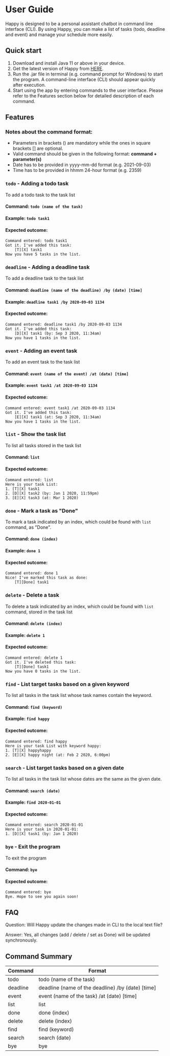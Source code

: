 # User Guide
Happy is designed to be a personal assistant chatbot in command line interface (CLI).
By using Happy, you can make a list of tasks (todo, deadline and event) and manage your schedule 
more easily.

## Quick start
1. Download and install Java 11 or above in your device.
2. Get the latest version of Happy from [HERE](https://github.com/NgManSing/ip).
3. Run the .jar file in terminal (e.g. command prompt for Windows) to start the program. A command-line interface (CLI) 
   should appear quickly after execution.
4. Start using the app by entering commands to the user interface. Please refer to the Features section below for 
   detailed description of each command.

## Features

### Notes about the command format:
- Parameters in brackets () are mandatory while the ones in square brackets [] are optional.
- Valid command should be given in the following format: __command + parameter(s)__
- Date has to be provided in yyyy-mm-dd format (e.g. 2021-09-03)
- Time has to be provided in hhmm 24-hour format (e.g. 2359)


### `todo` - Adding a todo task
To add a todo task to the task list
#### Command: `todo (name of the task)`
#### Example: `todo task1`
#### Expected outcome:
```
Command entered: todo task1
Got it. I've added this task:
    [T][X] task1
Now you have 5 tasks in the list.
```

### `deadline` - Adding a deadline task
To add a deadline task to the task list
#### Command: `deadline (name of the deadline) /by (date) [time]`
#### Example: `deadline task1 /by 2020-09-03 1134`
#### Expected outcome:
```
Command entered: deadline task1 /by 2020-09-03 1134
Got it. I've added this task:
	[D][X] task1 (by: Sep 3 2020, 11:34am)
Now you have 1 tasks in the list.
```

### `event` - Adding an event task
To add an event task to the task list
#### Command: `event (name of the event) /at (date) [time]`
#### Example: `event task1 /at 2020-09-03 1134`
#### Expected outcome:
```
Command entered: event task1 /at 2020-09-03 1134
Got it. I've added this task:
	[E][X] task1 (at: Sep 3 2020, 11:34am)
Now you have 1 tasks in the list.
```

### `list` - Show the task list
To list all tasks stored in the task list
#### Command: `list`
#### Expected outcome:
```
Command entered: list
Here is your task List:
1. [T][X] task1
2. [D][X] task2 (by: Jan 1 2020, 11:59pm)
3. [E][X] task3 (at: Mar 1 2020)
```

### `done` - Mark a task as "Done"
To mark a task indicated by an index, which could be found with `list` command, as "Done".
#### Command: `done (index)`
#### Example: `done 1`
#### Expected outcome:
```
Command entered: done 1
Nice! I've marked this task as done:
	[T][Done] task1
```

### `delete` - Delete a task
To delete a task indicated by an index, which could be found with `list` command, stored in the task list
#### Command: `delete (index)`
#### Example: `delete 1`
#### Expected outcome:
```
Command entered: delete 1
Got it. I've deleted this task:
	[T][Done] task1
Now you have 0 tasks in the list.
```

### `find` - List target tasks based on a given keyword
To list all tasks in the task list whose task names contain the keyword.
#### Command: `find (keyword)`
#### Example: `find happy`
#### Expected outcome:
```
Command entered: find happy
Here is your task List with keyword happy:
1. [T][X] happyhappy
2. [E][X] happy night (at: Feb 2 2020, 6:00pm)
```

### `search` - List target tasks based on a given date
To list all tasks in the task list whose dates are the same as the given date.
#### Command: `search (date)`
#### Example: `find 2020-01-01`
#### Expected outcome:
```
Command entered: search 2020-01-01
Here is your task in 2020-01-01:
1. [D][X] task1 (by: Jan 1 2020)
```

### `bye` - Exit the program
To exit the program
#### Command: `bye`
#### Expected outcome:
```
Command entered: bye
Bye. Hope to see you again soon!
```
## FAQ
Question: Will Happy update the changes made in CLI to the local text file?

Answer: Yes, all changes (add / delete / set as Done) will be updated synchronously.

## Command Summary

|Command|Format|
|---------|---------|
|todo|todo (name of the task)|
|deadline|deadline (name of the deadline) /by (date) [time]|
|event|event (name of the task) /at (date) [time]|
|list|list|
|done|done (index)|
|delete|delete (index)|
|find|find (keyword)|
|search|search (date)|
|bye|bye|
